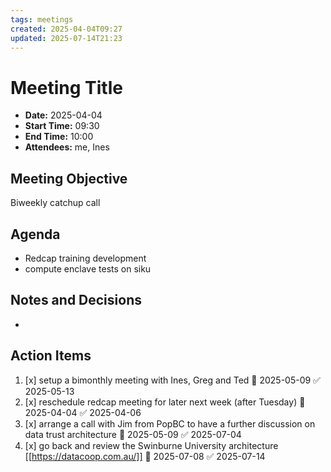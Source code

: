 ```yaml
---
tags: meetings
created: 2025-04-04T09:27
updated: 2025-07-14T21:23
---
```

# Meeting Title
- **Date:** 2025-04-04
- **Start Time:** 09:30
- **End Time:** 10:00
- **Attendees:** me, Ines

## Meeting Objective
Biweekly catchup call

## Agenda
- Redcap training development
- compute enclave tests on siku

## Notes and Decisions
- 

## Action Items
1. [x] setup a bimonthly meeting with Ines, Greg and Ted 📅 2025-05-09 ✅ 2025-05-13
2. [x] reschedule redcap meeting for later next week (after Tuesday) 📅 2025-04-04 ✅ 2025-04-06
3. [x] arrange a call with Jim from PopBC to have a further discussion on data trust architecture 📅 2025-05-09 ✅ 2025-07-04
4. [x] go back and review the Swinburne University architecture [[https://datacoop.com.au/]] 📅 2025-07-08 ✅ 2025-07-14